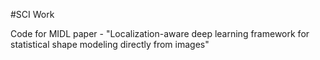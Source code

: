 #SCI Work

Code for MIDL paper - "Localization-aware deep learning framework for statistical shape modeling directly from images"
